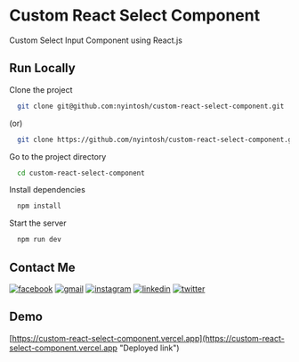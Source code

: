 # Custom React Select Component

Custom Select Input Component using React.js

## Run Locally

Clone the project

```bash
  git clone git@github.com:nyintosh/custom-react-select-component.git
```

(or)

```bash
  git clone https://github.com/nyintosh/custom-react-select-component.git
```

Go to the project directory

```bash
  cd custom-react-select-component
```

Install dependencies

```bash
  npm install
```

Start the server

```bash
  npm run dev
```

## Contact Me

[![facebook](https://img.shields.io/badge/Facebook-1877F2?style=for-the-badge&logo=facebook&logoColor=white)](https://facebook.com/nyintosh/)
[![gmail](https://img.shields.io/badge/Gmail-D14836?style=for-the-badge&logo=gmail&logoColor=white)](mailto:nyintosh@gmail.com)
[![instagram](https://img.shields.io/badge/Instagram-E4405F?style=for-the-badge&logo=instagram&logoColor=white)](https://instagram.com/nyintosh/)
[![linkedin](https://img.shields.io/badge/LinkedIn-0077B5?style=for-the-badge&logo=linkedin&logoColor=white)](https://www.linkedin.com/in/nyintosh/)
[![twitter](https://img.shields.io/badge/Twitter-1DA1F2?style=for-the-badge&logo=twitter&logoColor=white)](https://www.twitter.com/nyintosh/)

## Demo

[https://custom-react-select-component.vercel.app](https://custom-react-select-component.vercel.app "Deployed link")
